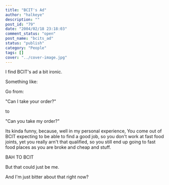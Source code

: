 ```yaml
---
title: "BCIT's Ad"
author: "halkeye"
description: ""
post_id: "79"
date: "2004/02/18 23:18:03"
comment_status: "open"
post_name: "bcits_ad"
status: "publish"
category: "People"
tags: []
cover: "../cover-image.jpg"
---
```


I find BCIT's ad a bit ironic.

Something like:

Go from:  

"Can I take your order?"  

to  

"Can you take my order?"

Its kinda funny, because, well in my personal experience, You come out of BCIT expecting to be able to find a good job, so you don't work at fast food joints, yet you really arn't that qualified, so you still end up going to fast food places as you are broke and cheap and stuff.

BAH TO BCIT

But that could just be me.

And I'm just bitter about that right now?